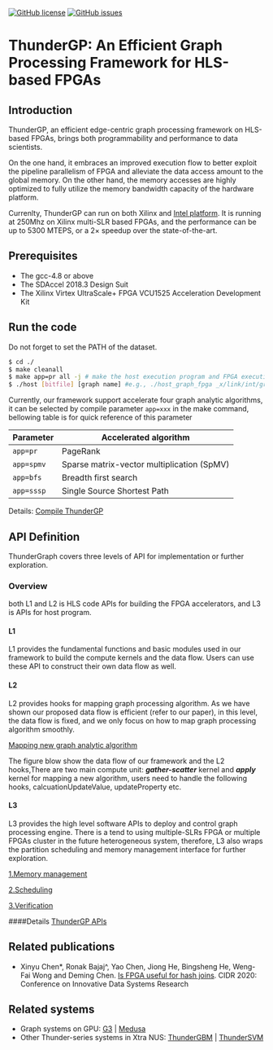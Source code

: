 [![GitHub license](https://img.shields.io/badge/license-apache2-yellowgreen)](./LICENSE)
[![GitHub issues](https://img.shields.io/github/issues/Xtra-Computing/On-the-fly-data-shuffling-for-OpenCL-based-FPGAs.svg)](https://github.com/Xtra-Computing/On-the-fly-data-shuffling-for-OpenCL-based-FPGAs/issues)

# ThunderGP: An Efficient Graph Processing Framework for HLS-based FPGAs

## Introduction

ThunderGP, an efficient edge-centric graph processing framework on HLS-based FPGAs, brings both programmability and performance to data scientists.

On the one hand, it embraces an improved execution flow to better exploit the pipeline parallelism of FPGA and alleviate the data access amount to the global memory. On the other hand, the memory accesses are highly optimized to fully utilize the memory bandwidth capacity of the hardware platform. 

Currenlty, ThunderGP can run on both Xilinx and [Intel platform](https://github.com/Xtra-Computing/On-the-fly-data-shuffling-for-OpenCL-based-FPGAs/). It is running at 250Mhz on Xilinx multi-SLR based FPGAs, and the performance can be up to 5300 MTEPS, or a 2$\times$ speedup over the state-of-the-art.




## Prerequisites
* The gcc-4.8 or above
* The SDAccel 2018.3 Design Suit
* The Xilinx Virtex UltraScale+ FPGA VCU1525 Acceleration Development Kit

## Run the code

Do not forget to set the PATH of the dataset. 

```sh
$ cd ./
$ make cleanall
$ make app=pr all -j # make the host execution program and FPGA execution program for pagerank application. It takes time.
$ ./host [bitfile] [graph name] #e.g., ./host_graph_fpga _x/link/int/graph_fpga.hw.xilinx_vcu1525_xdma_201830_1.xclbin wiki-talk
```
Currently, our framework support accelerate four graph analytic algorithms, it can be selected by compile parameter ```app=xxx``` in the make command, bellowing table is for quick reference of this parameter



| Parameter    | Accelerated algorithm  |
|--------------|--------------|
| ```app=pr``` | PageRank |
| ```app=spmv``` | Sparse matrix-vector multiplication (SpMV) |
| ```app=bfs``` | Breadth first search |
| ```app=sssp``` | Single Source Shortest Path |

Details:
[Compile ThunderGP ](docs/compile_arch.md)


## API Definition
ThunderGraph covers three levels of API for implementation or further exploration. 
### Overview
both L1 and L2 is HLS code APIs for building the FPGA accelerators, and L3 is APIs for host program.
#### L1
L1 provides the fundamental functions and basic modules used in our framework to build the compute kernels and the data flow. Users can use these API to construct their own data flow as well.

#### L2
L2 provides hooks for mapping graph processing algorithm. As we have shown our proposed data flow is efficient (refer to our paper), in this level, the data flow is fixed, and we only focus on how to map graph processing algorithm smoothly.

[Mapping new graph analytic algorithm](docs/algorithm_mapping.md)

The figure blow show the data flow of our framework and the L2 hooks,There are two main compute unit: ***gather-scatter*** kernel and ***apply*** kernel for mapping a new algorithm, users need to handle the following hooks, calcuationUpdateValue, updateProperty etc.

#### L3
L3 provides the high level software APIs to deploy and control graph processing engine. There is a tend to using multiple-SLRs FPGA or multiple FPGAs cluster in the future heterogeneous system, therefore, L3 also wraps the partition scheduling and memory management interface for further exploration. 

[1.Memory management](docs/memory.md) 

[2.Scheduling](docs/scheduling.md) 

[3.Verification](docs/verification.md)

####Details
[ThunderGP APIs ](docs/api_details.md)




## Related publications
* Xinyu Chen*, Ronak Bajaj^, Yao Chen, Jiong He, Bingsheng He, Weng-Fai Wong and Deming Chen. [Is FPGA useful for hash joins](https://www.comp.nus.edu.sg/~hebs/pub/cidr20-join.pdf). CIDR 2020: Conference on Innovative Data Systems Research


## Related systems

* Graph systems on GPU: [G3](https://github.com/Xtra-Computing/G3) | [Medusa](https://github.com/Xtra-Computing/Medusa)
* Other Thunder-series systems in Xtra NUS: [ThunderGBM](https://github.com/Xtra-Computing/thundergbm) | [ThunderSVM](https://github.com/Xtra-Computing/thundersvm)

